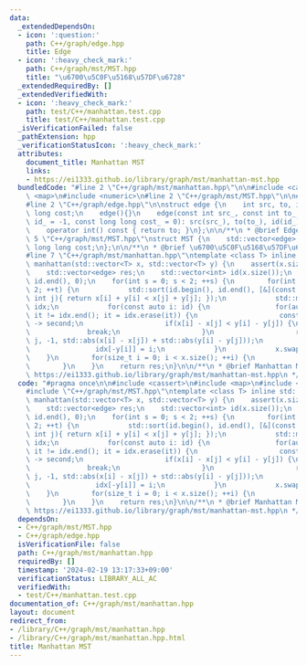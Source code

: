 ```yaml
---
data:
  _extendedDependsOn:
  - icon: ':question:'
    path: C++/graph/edge.hpp
    title: Edge
  - icon: ':heavy_check_mark:'
    path: C++/graph/mst/MST.hpp
    title: "\u6700\u5C0F\u5168\u57DF\u6728"
  _extendedRequiredBy: []
  _extendedVerifiedWith:
  - icon: ':heavy_check_mark:'
    path: test/C++/manhattan.test.cpp
    title: test/C++/manhattan.test.cpp
  _isVerificationFailed: false
  _pathExtension: hpp
  _verificationStatusIcon: ':heavy_check_mark:'
  attributes:
    document_title: Manhattan MST
    links:
    - https://ei1333.github.io/library/graph/mst/manhattan-mst.hpp
  bundledCode: "#line 2 \"C++/graph/mst/manhattan.hpp\"\n\n#include <cassert>\n#include\
    \ <map>\n#include <numeric>\n#line 2 \"C++/graph/mst/MST.hpp\"\n\n#include <vector>\n\
    #line 2 \"C++/graph/edge.hpp\"\n\nstruct edge {\n    int src, to, id;\n    long\
    \ long cost;\n    edge(){}\n    edge(const int src_, const int to_, const int\
    \ id_ = -1, const long long cost_ = 0): src(src_), to(to_), id(id_), cost(cost_){}\n\
    \    operator int() const { return to; }\n};\n\n/**\n * @brief Edge\n */\n#line\
    \ 5 \"C++/graph/mst/MST.hpp\"\nstruct MST {\n    std::vector<edge> tree;\n   \
    \ long long cost;\n};\n\n/**\n * @brief \u6700\u5C0F\u5168\u57DF\u6728\n */\n\
    #line 7 \"C++/graph/mst/manhattan.hpp\"\ntemplate <class T> inline std::vector<edge>\
    \ manhattan(std::vector<T> x, std::vector<T> y) {\n    assert(x.size() == y.size());\n\
    \    std::vector<edge> res;\n    std::vector<int> id(x.size());\n    std::iota(id.begin(),\
    \ id.end(), 0);\n    for(int s = 0; s < 2; ++s) {\n        for(int t = 0; t <\
    \ 2; ++t) {\n            std::sort(id.begin(), id.end(), [&](const int i, const\
    \ int j){ return x[i] + y[i] < x[j] + y[j]; });\n            std::map<T, int>\
    \ idx;\n            for(const auto i: id) {\n                for(auto it = idx.lower_bound(-y[i]);\
    \ it != idx.end(); it = idx.erase(it)) {\n                    const int j = it\
    \ -> second;\n                    if(x[i] - x[j] < y[i] - y[j]) {\n          \
    \              break;\n                    }\n                    res.emplace_back(i,\
    \ j, -1, std::abs(x[i] - x[j]) + std::abs(y[i] - y[j]));\n                }\n\
    \                idx[-y[i]] = i;\n            }\n            x.swap(y);\n    \
    \    }\n        for(size_t i = 0; i < x.size(); ++i) {\n            x[i] *= -1;\n\
    \        }\n    }\n    return res;\n}\n\n/**\n * @brief Manhattan MST\n * @see\
    \ https://ei1333.github.io/library/graph/mst/manhattan-mst.hpp\n */\n"
  code: "#pragma once\n\n#include <cassert>\n#include <map>\n#include <numeric>\n\
    #include \"C++/graph/mst/MST.hpp\"\ntemplate <class T> inline std::vector<edge>\
    \ manhattan(std::vector<T> x, std::vector<T> y) {\n    assert(x.size() == y.size());\n\
    \    std::vector<edge> res;\n    std::vector<int> id(x.size());\n    std::iota(id.begin(),\
    \ id.end(), 0);\n    for(int s = 0; s < 2; ++s) {\n        for(int t = 0; t <\
    \ 2; ++t) {\n            std::sort(id.begin(), id.end(), [&](const int i, const\
    \ int j){ return x[i] + y[i] < x[j] + y[j]; });\n            std::map<T, int>\
    \ idx;\n            for(const auto i: id) {\n                for(auto it = idx.lower_bound(-y[i]);\
    \ it != idx.end(); it = idx.erase(it)) {\n                    const int j = it\
    \ -> second;\n                    if(x[i] - x[j] < y[i] - y[j]) {\n          \
    \              break;\n                    }\n                    res.emplace_back(i,\
    \ j, -1, std::abs(x[i] - x[j]) + std::abs(y[i] - y[j]));\n                }\n\
    \                idx[-y[i]] = i;\n            }\n            x.swap(y);\n    \
    \    }\n        for(size_t i = 0; i < x.size(); ++i) {\n            x[i] *= -1;\n\
    \        }\n    }\n    return res;\n}\n\n/**\n * @brief Manhattan MST\n * @see\
    \ https://ei1333.github.io/library/graph/mst/manhattan-mst.hpp\n */"
  dependsOn:
  - C++/graph/mst/MST.hpp
  - C++/graph/edge.hpp
  isVerificationFile: false
  path: C++/graph/mst/manhattan.hpp
  requiredBy: []
  timestamp: '2024-02-19 13:17:33+09:00'
  verificationStatus: LIBRARY_ALL_AC
  verifiedWith:
  - test/C++/manhattan.test.cpp
documentation_of: C++/graph/mst/manhattan.hpp
layout: document
redirect_from:
- /library/C++/graph/mst/manhattan.hpp
- /library/C++/graph/mst/manhattan.hpp.html
title: Manhattan MST
---
```

